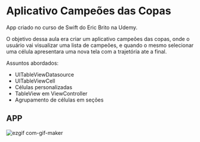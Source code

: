 
<h1>Aplicativo Campeões das Copas</h1>
  
App criado no curso de Swift do Eric Brito na Udemy.

O objetivo dessa aula era criar um aplicativo campeões das copas, onde o usuário vai visualizar uma lista de campeões, e quando o mesmo selecionar uma célula apresentara uma nova tela com a trajetória ate a final. 

Assuntos abordados:

* UITableViewDatasource
* UITableViewCell
* Células personalizadas
* TableView em ViewController
* Agrupamento de células em seções


<h2>APP</h2>


![ezgif com-gif-maker](https://user-images.githubusercontent.com/88335633/133940146-bd46fa7d-a6fb-43e7-8363-a121d8550aac.gif)
